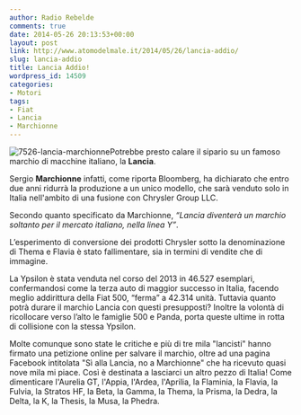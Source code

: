 ```yaml
---
author: Radio Rebelde
comments: true
date: 2014-05-26 20:13:53+00:00
layout: post
link: http://www.atomodelmale.it/2014/05/26/lancia-addio/
slug: lancia-addio
title: Lancia Addio!
wordpress_id: 14509
categories:
- Motori
tags:
- Fiat
- Lancia
- Marchionne
---
```


![7526-lancia-marchionne](http://www.atomodelmale.it/wp-content/uploads/2014/05/7526-lancia-marchionne-300x183.jpg)Potrebbe presto calare il sipario su un famoso marchio di macchine italiano, la **Lancia**.

Sergio **Marchionne** infatti, come riporta Bloomberg, ha dichiarato che entro due anni ridurrà la produzione a un unico modello, che sarà venduto solo in Italia nell'ambito di una fusione con Chrysler Group LLC.

Secondo quanto specificato da Marchionne, _“Lancia diventerà un marchio soltanto per il mercato italiano, nella linea Y”_.

L’esperimento di conversione dei prodotti Chrysler sotto la denominazione di Thema e Flavia è stato fallimentare, sia in termini di vendite che di immagine.

La Ypsilon è stata venduta nel corso del 2013 in 46.527 esemplari, confermandosi come la terza auto di maggior successo in Italia, facendo meglio addirittura della Fiat 500, “ferma” a 42.314 unità. Tuttavia quanto potrà durare il marchio Lancia con questi presupposti? Inoltre la volontà di ricollocare verso l’alto le famiglie 500 e Panda, porta queste ultime in rotta di collisione con la stessa Ypsilon.



Molte comunque sono state le critiche e più di tre mila "lancisti" hanno firmato una petizione online per salvare il marchio, oltre ad una pagina Facebook intitolata "Sì alla Lancia, no a Marchionne" che ha ricevuto quasi nove mila mi piace. Così è destinata a lasciarci un altro pezzo di Italia! Come dimenticare l'Aurelia GT, l'Appia, l'Ardea, l'Aprilia, la Flaminia, la Flavia, la Fulvia, la Stratos HF, la Beta, la Gamma, la Thema, la Prisma, la Dedra, la Delta, la K, la Thesis, la Musa, la Phedra.
